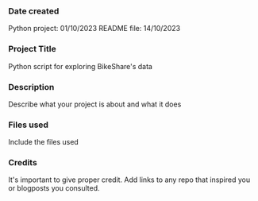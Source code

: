 ### Date created
Python project: 01/10/2023
README file: 14/10/2023

### Project Title
Python script for exploring BikeShare's data

### Description
Describe what your project is about and what it does

### Files used
Include the files used

### Credits
It's important to give proper credit. Add links to any repo that inspired you or blogposts you consulted.

